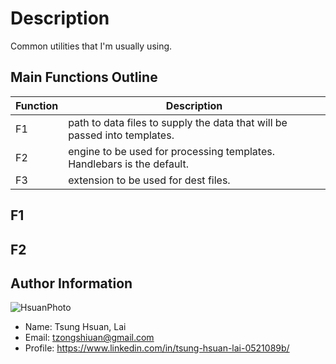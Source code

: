 # Description
Common utilities that I'm usually using.

## Main Functions Outline
| Function | Description |
| -------- | ----------- |
| F1 | path to data files to supply the data that will be passed into templates. |
| F2 | engine to be used for processing templates. Handlebars is the default. |
| F3 | extension to be used for dest files. |

## F1

## F2

## Author Information
![HsuanPhoto](https://i.imgur.com/T50aHcd.jpg)

+ Name: Tsung Hsuan, Lai
+ Email: tzongshiuan@gmail.com
+ Profile: https://www.linkedin.com/in/tsung-hsuan-lai-0521089b/

